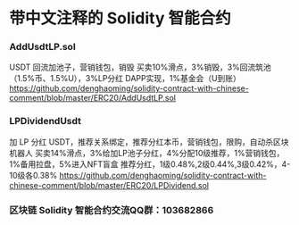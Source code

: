 # 带中文注释的 Solidity 智能合约

### AddUsdtLP.sol
USDT 回流加池子，营销钱包，销毁
买卖10%滑点，3%销毁，3%回流筑池（1.5%币、1.5%U），3%LP分红 DAPP实现，1%基金会（U到账）
https://github.com/denghaoming/solidity-contract-with-chinese-comment/blob/master/ERC20/AddUsdtLP.sol

### LPDividendUsdt
加 LP 分红 USDT，推荐关系绑定，推荐分红本币，营销钱包，限购，自动杀区块机器人
买卖14%滑点，3%给加LP池子分红，4%分配10级推荐，1%营销钱包，1%备用拉盘，5%进入NFT盲盒
推荐分红，1级0.48%,2级0.44%,3级0.42%，4-10级各0.38%
https://github.com/denghaoming/solidity-contract-with-chinese-comment/blob/master/ERC20/LPDividend.sol

### 区块链 Solidity 智能合约交流QQ群：103682866